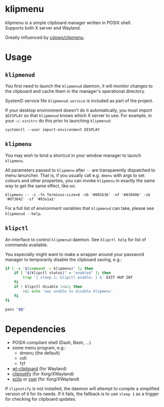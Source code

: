 klipmenu
========

klipmenu is a simple clipboard manager written in POSIX shell. \
Supports both X server and Wayland.

Greatly influenced by [cdown/clipmenu](https://github.com/cdown/clipmenu/tree/9735907061cc0a69734c887a35a048805539f5dc).

# Usage
## `klipmenud`

You first need to launch the `klipmenud` daemon, it will monitor changes
to the clipboard and cache them in the manager's operational directory.

SystemD service file `klipmenud.service` is included as part of the project.

If your desktop environment doesn't do it automatically, you must import
`$DISPLAY` so that `klipmenud` knows which X server to use. For example,
in your `~/.xinitrc` do this prior to launching `klipmenud`:
```
systemctl --user import-environment DISPLAY
```

## `klipmenu`

You may wish to bind a shortcut in your window manager to launch `klipmenu`.

All parameters passed to `klipmenu` after `--` are transparently dispatched
to menu lanuncher. That is, if you usually call e.g. `dmenu` with args to set
colours and other properties, you can invoke `klipmenu` in exactly the same way
to get the same effect, like so:

```
klipmenu -- -i -fn Terminus:size=8 -nb '#002b36' -nf '#839496' -sb '#073642' -sf '#93a1a1'
```

For a full list of environment variables that `klipmenud` can take, please see
`klipmenud --help`.

## `klipctl`

An interface to control `klipmenud` daemon. See `klipctl help` for list of
commands available.

You especially might want to make a wrapper around your password manager
to temporarily disable the clipboard saving, e.g.:

```sh
if [ -x "$(command -v klipmenu)" ]; then
    if [ "$(klipctl status)" = "enabled" ]; then
        trap '{ sleep 1; klipctl enable; } &' EXIT HUP INT
    fi
    if ! klipctl disable 1>&2; then
        >&2 echo 'was unable to disable klipmenu'
    fi
fi

pass "$@"
```

# Dependencies

* POSIX-compilant shell (Dash, Bash, ...)
* some menu program, e.g.:
  * dmenu (the default)
  * rofi
  * fzf
* [wl-clipboard][] (for Wayland)
* [clipnotify][] (for Xorg/XWayland)
* [xclip][] or [xsel][] (for Xorg/XWayland)

If `clipnotify` is not installed, the daemon will attempt to compile
a simplified version of it for its needs. If it fails, the fallback
is to use `sleep 1` as a trigger for checking for clipboard updates.

#

[clipnotify]: https://github.com/cdown/clipnotify
[wl-clipboard]: https://github.com/bugaevc/wl-clipboard
[xclip]: https://github.com/astrand/xclip
[xsel]: http://www.vergenet.net/~conrad/software/xsel/
